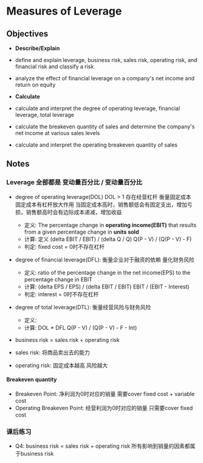 # Measures of Leverage


## Objectives
* **Describe/Explain**
* define and explain leverage, business risk, sales risk, operating risk, and financial risk and classify a risk
* analyze the effect of financial leverage on a company's net income and return on equity

* **Calculate**
* calculate and interpret the degree of operating leverage, financial leverage, total leverage
* calculate the breakeven quantity of sales and determine the company's net income at various sales levels
* calculate and interpret the operating breakeven quantity of sales 

## Notes

### Leverage 全部都是 变动量百分比 / 变动量百分比
* degree of operating leverage(DOL) DOL > 1 存在经营杠杆 衡量固定成本 固定成本有杠杆放大作用 当固定成本高时，销售额低会有固定支出，增加亏损，销售额高时会有边际成本递减，增加收益
  * 定义: The percentage change in **operating income(EBIT)** that results from a given percentage change in **units sold** 
  * 计算: 定义 (delta EBIT / EBIT) / (delta Q / Q)    Q(P - V) / (Q(P - V) - F) 
  * 判定: fixed cost = 0时不存在杠杆
* degree of financial leverage(DFL): 衡量企业对于融资的依赖 量化财务风险
  * 定义: ratio of the percentage change in the net income(EPS) to the percentage change in EBIT  
  * 计算: (delta EPS / EPS) / (delta EBIT / EBIT)  EBIT / (EBIT - Interest)
  * 判定: interest = 0时不存在杠杆
* degree of total leverage(DTL): 衡量经营风险与财务风险  
  * 定义:
  * 计算: DOL * DFL   Q(P - V) / (Q(P - V) - F - Int) 
 

* business risk = sales risk + operating risk 
* sales risk: 将商品卖出去的能力 
* operating risk: 固定成本越高 风险越大

#### Breakeven quantity
* Breakeven Point: 净利润为0时对应的销量 需要cover fixed cost + variable cost
* Operating Breakeven Point: 经营利润为0时对应的销量 只需要cover fixed cost


### 课后练习
* Q4: business risk = sales risk + operating risk 所有影响到销量的因素都属于business risk
